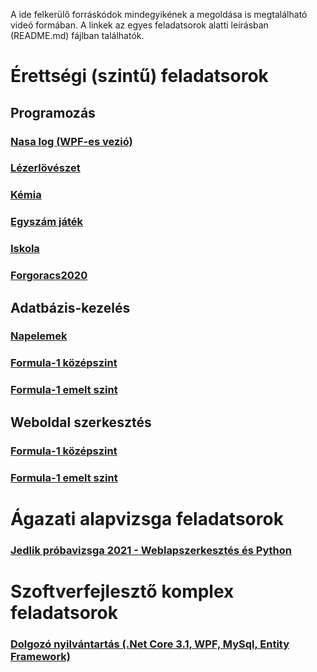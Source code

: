 A ide felkerülő forráskódok mindegyikének a megoldása is megtalálható videó formában. A linkek az egyes feladatsorok alatti leírásban (README.md) fájlban találhatók.


# Érettségi (szintű) feladatsorok  
## Programozás  
### [Nasa log (WPF-es vezió)](https://github.com/BognarPal/Jedlik_FeladatMegoldasok/tree/master/%C3%89retts%C3%A9gi%20feladatsorok/NasaLog%20-%20WPF)  
### [Lézerlövészet](https://github.com/BognarPal/Jedlik_FeladatMegoldasok/tree/master/%C3%89retts%C3%A9gi%20feladatsorok/L%C3%A9zerl%C3%B6v%C3%A9szet)  
### [Kémia](https://github.com/BognarPal/Jedlik_FeladatMegoldasok/tree/master/%C3%89retts%C3%A9gi%20feladatsorok/Kemia)
### [Egyszám játék](https://github.com/BognarPal/Jedlik_FeladatMegoldasok/tree/master/%C3%89retts%C3%A9gi%20feladatsorok/Egyszamjatek)
### [Iskola](https://github.com/BognarPal/Jedlik_FeladatMegoldasok/tree/master/%C3%89retts%C3%A9gi%20feladatsorok/Iskola)
### [Forgoracs2020](https://github.com/BognarPal/Jedlik_FeladatMegoldasok/tree/master/%C3%89retts%C3%A9gi%20feladatsorok/Forgoracs2020)

## Adatbázis-kezelés  
### [Napelemek](https://github.com/BognarPal/Jedlik_FeladatMegoldasok/tree/master/%C3%89retts%C3%A9gi%20feladatsorok/Napelemek%20-%20SQL)  
### [Formula-1 középszint](https://github.com/BognarPal/Jedlik_FeladatMegoldasok/tree/master/%C3%89retts%C3%A9gi%20feladatsorok/Formula-1)  
### [Formula-1 emelt szint](https://github.com/BognarPal/Jedlik_FeladatMegoldasok/tree/master/%C3%89retts%C3%A9gi%20feladatsorok/Formula-1%20emelt)

## Weboldal szerkesztés  
### [Formula-1 középszint](https://github.com/BognarPal/Jedlik_FeladatMegoldasok/tree/master/%C3%89retts%C3%A9gi%20feladatsorok/Formula-1)  
### [Formula-1 emelt szint](https://github.com/BognarPal/Jedlik_FeladatMegoldasok/tree/master/%C3%89retts%C3%A9gi%20feladatsorok/Formula-1%20emelt)

# Ágazati alapvizsga feladatsorok
### [Jedlik próbavizsga 2021 - Weblapszerkesztés és Python](https://github.com/BognarPal/Jedlik_FeladatMegoldasok/tree/master/%C3%81gazati%20alapvizsg%C3%A1k/2021%20-%20Jedlik%20pr%C3%B3ba%20feladatsor)

# Szoftverfejlesztő komplex feladatsorok   
### [Dolgozó nyilvántartás (.Net Core 3.1, WPF, MySql, Entity Framework)](https://github.com/BognarPal/Jedlik_FeladatMegoldasok/tree/master/Szoftverfejleszt%C5%91k%20OKJ%20-%20komplex%20feladatsorok/Dolgoz%C3%B3%20nyilv%C3%A1ntart%C3%A1s)
